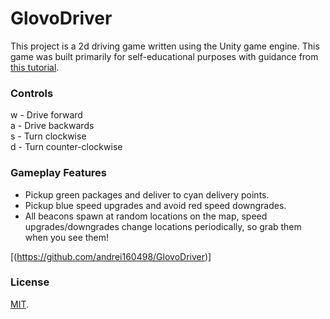 # GlovoDriver

This project is a 2d driving game written using the Unity game engine. This game was built primarily for self-educational purposes with guidance from [this tutorial](https://www.udemy.com/course/unitycourse/).

### Controls
w - Drive forward  
a - Drive backwards  
s - Turn clockwise  
d - Turn counter-clockwise  

### Gameplay Features
- Pickup green packages and deliver to cyan delivery points.
- Pickup blue speed upgrades and avoid red speed downgrades.
- All beacons spawn at random locations on the map, speed upgrades/downgrades change locations periodically, so grab them when you see them!



[(https://github.com/andrei160498/GlovoDriver)]

### License

[MIT](./LICENSE).
